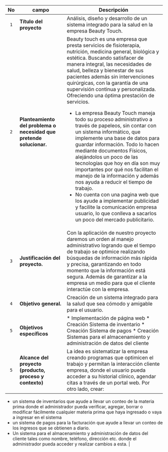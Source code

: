 | No| campo  |Descripción |
| :---: | --- | --- | 
| `1` | **Título del proyecto**|Análisis, diseño y desarrollo de un sistema integrado para la salud en la empresa Beauty Touch. |
| `2` | **Planteamiento del problema o necesidad que pretende solucionar.**|Beauty touch es una empresa que presta servicios de fisioterapia, nutrición, medicina general, biológica y estética. Buscando satisfacer de manera integral, las necesidades de salud, belleza y bienestar de sus pacientes además sin intervenciones quirúrgicas, con la garantía de una supervisión continua y personalizada. Ofreciendo una óptima prestación de servicios.<ul><li> La empresa Beauty Touch maneja todo su proceso administrativo a través de papeleos, sin contar con un sistema informático, que implemente una  base de datos para guardar información. Todo lo hacen mediante documentos Físicos, alejándolos un poco de las tecnologías que hoy en día son muy importantes por qué nos facilitan el manejo de la información y además nos ayuda a reducir el tiempo de trabajo.</li><li>No cuenta con una pagina web que los ayude a implementar  publicidad y facilite la comunicación empresa usuario, lo que conlleva a sacarlos un poco del mercado publicitario.</li></ul>|
|`3` | **Justificación del proyecto.**|Con la aplicación de nuestro proyecto daremos un orden al manejo administrativo logrando que el tiempo de trabajo se optimice realizando búsquedas de información más rápida y precisa, garantizando en todo momento  que la información está segura. Además de garantizar a la empresa un medio para que el cliente interactúe con la empresa.|
| `4` | **Objetivo general.**|Creación de un sistema integrado para la salud que sea cómodo y amigable  para el usuario. |
 | `5` | **Objetivos específicos**|* Implementación de página web * Creación Sistema de inventario * Creación Sistema de pagos * Creación Sistemas para el almacenamiento y administración de datos del cliente |
| `5` | **Alcance del proyecto (producto, proceso y contexto)**|La idea es sistematizar la empresa creando programas que optimicen el trabajo y permitan la interacción cliente empresa, donde el usuario pueda acceder a su historial clínico, agendar citas a través de un portal web. Por otro lado, crear:
* un sistema de inventarios que ayude a llevar un conteo de la materia prima donde el administrador pueda verificar, agregar, borrar o modificar fácilmente cualquier materia prima que haya ingresado o vaya a ingresar en el sistema
* un sistema de pagos para la facturación que ayude a llevar un conteo de los ingresos que se obtienen a diario.
* Un sistema para el almacenamiento y administración de datos del cliente tales como nombre, teléfono, dirección etc. donde el administrador pueda acceder y realizar cambios a esta.
 |
